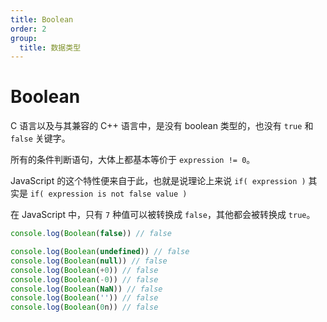 ```yaml
---
title: Boolean
order: 2
group:
  title: 数据类型
---
```


# Boolean

C 语言以及与其兼容的 C++ 语言中，是没有 boolean 类型的，也没有 `true` 和 `false` 关键字。

所有的条件判断语句，大体上都基本等价于 `expression != 0`。

JavaScript 的这个特性便来自于此，也就是说理论上来说 `if( expression )` 其实是 `if( expression is not false value )`

在 JavaScript 中，只有 `7` 种值可以被转换成 `false`，其他都会被转换成 `true`。

```js
console.log(Boolean(false)) // false

console.log(Boolean(undefined)) // false
console.log(Boolean(null)) // false
console.log(Boolean(+0)) // false
console.log(Boolean(-0)) // false
console.log(Boolean(NaN)) // false
console.log(Boolean('')) // false
console.log(Boolean(0n)) // false
```
